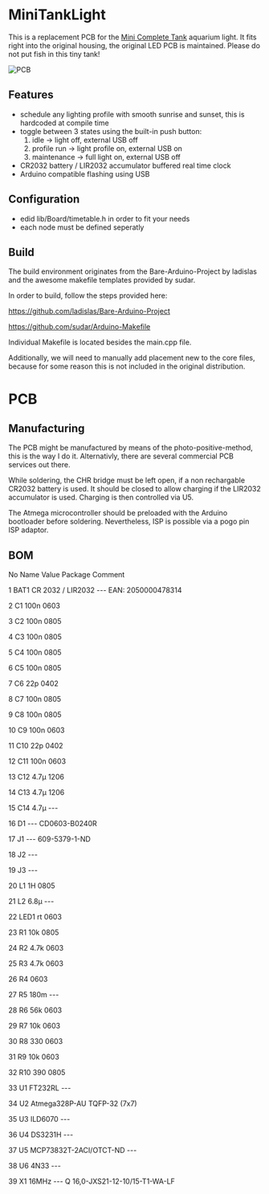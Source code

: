 # MiniTankLight

This is a replacement PCB for the [Mini Complete Tank](https://minicompletetank.com) aquarium light. It fits right into the original housing, the original LED PCB is maintained. Please do not put fish in this tiny tank!

![PCB](https://github.com/Rob0xFF/MiniTankLight/raw/main/pcb.jpg)

## Features

* schedule any lighting profile with smooth sunrise and sunset, this is hardcoded at compile time
* toggle between 3 states using the built-in push button:
  1. idle -> light off, external USB off
  2. profile run -> light profile on, external USB on
  3. maintenance -> full light on, external USB off
* CR2032 battery / LIR2032 accumulator buffered real time clock
* Arduino compatible flashing using USB

## Configuration

* edid lib/Board/timetable.h in order to fit your needs
* each node must be defined seperatly

## Build

The build environment originates from the Bare-Arduino-Project by ladislas and the awesome makefile templates provided by sudar.

In order to build, follow the steps provided here:

https://github.com/ladislas/Bare-Arduino-Project

https://github.com/sudar/Arduino-Makefile

Individual Makefile is located besides the main.cpp file.

Additionally, we will need to manually add placement new to the core files, because for some reason this is not included in the original distribution.

# PCB

## Manufacturing

The PCB might be manufactured by means of the photo-positive-method, this is the way I do it. Alternativly, there are several commercial PCB services out there.

While soldering, the CHR bridge must be left open, if a non rechargable CR2032 battery is used. It should be closed to allow charging if the LIR2032 accumulator is used. Charging is then controlled via U5.

The Atmega microcontroller should be preloaded with the Arduino bootloader before soldering. Nevertheless, ISP is possible via a pogo pin ISP adaptor.

## BOM

No	Name	Value	Package	Comment

1	BAT1	CR 2032 / LIR2032	---	EAN: 2050000478314

2	C1	100n	0603

3	C2	100n	0805	

4	C3	100n	0805	

5	C4	100n	0805	

6	C5	100n	0805	

7	C6	22p	0402	

8	C7	100n	0805	

9	C8	100n	0805	

10	C9	100n	0603	

11	C10	22p	0402	

12	C11	100n	0603	

13	C12	4.7µ	1206	

14	C13	4.7µ	1206	

15	C14	4.7µ	---	

16	D1		---	CD0603-B0240R

17	J1		---	609-5379-1-ND

18	J2		---	

19	J3		---	

20	L1	1H	0805	

21	L2	6.8µ	---	

22	LED1	rt	0603	

23	R1	10k	0805	

24	R2	4.7k	0603	

25	R3	4.7k	0603	

26	R4		0603	

27	R5	180m	---	

28	R6	56k	0603	

29	R7	10k	0603	

30	R8	330	0603	

31	R9	10k	0603	

32	R10	390	0805	

33	U1	FT232RL	---	

34	U2	Atmega328P-AU	TQFP-32 (7x7)	

35	U3	ILD6070	---	

36	U4	DS3231H	---	

37	U5	MCP73832T-2ACI/OTCT-ND	---	

38	U6	4N33	---	

39	X1	16MHz	---	Q 16,0-JXS21-12-10/15-T1-WA-LF
